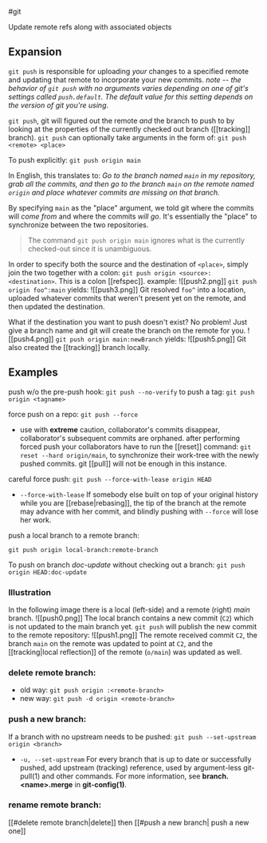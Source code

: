 #git 

Update remote refs along with associated objects

## Expansion
`git push` is responsible for uploading _your_ changes to a specified remote and updating that remote to incorporate your new commits.
_note -- the behavior of `git push` with no arguments varies depending on one of git's settings called `push.default`. The default value for this setting depends on the version of git you're using_.

`git push`, git will figured out the remote _and_ the branch to push to by looking at the properties of the currently checked out branch ([[tracking]] branch). `git push` can optionally take arguments in the form of: `git push <remote> <place>`

To push explicitly: `git push origin main`

In English, this translates to:
_Go to the branch named `main` in my repository, grab all the commits, and then go to the branch `main` on the remote named `origin` and place whatever commits are missing on that branch._

By specifying `main` as the "place" argument, we told git where the commits will _come from_ and where the commits _will go_. It's essentially the "place" to synchronize between the two repositories.

> The command `git push origin main` ignores what is the currently checked-out since it is unambiguous.

In order to specify both the source and the destination of `<place>`, simply join the two together with a colon: `git push origin <source>:<destination>`. This is a colon [[refspec]].
example:
![[push2.png]]
`git push origin foo^:main` yields:
![[push3.png]]
Git resolved `foo^` into a location, uploaded whatever commits that weren't present yet on the remote, and then updated the destination.

What if the destination you want to push doesn't exist? No problem! Just give a branch name and git will create the branch on the remote for you.
![[push4.png]]
`git push origin main:newBranch` yields:
![[push5.png]]
Git also created the [[tracking]] branch locally.

## Examples
push w/o the pre-push hook: `git push --no-verify`
to push a tag: `git push origin <tagname>`

force push on a repo: `git push --force`
- use with **extreme** caution, collaborator's commits disappear, collaborator's subsequent commits are orphaned.
after performing forced push your collaborators have to run the [[reset]] command: `git reset --hard origin/main`, to synchronize their work-tree with the newly pushed commits. git [[pull]] will not be enough in this instance.

careful force push:   `git push --force-with-lease origin HEAD`
- `--force-with-lease`   If somebody else built on top of your original history while you are [[rebase|rebasing]], the tip of the branch at the remote may advance with her commit, and blindly pushing with `--force` will lose her work.

push a local branch to a remote branch:   
```shell
git push origin local-branch:remote-branch
```

To push on branch *doc-update* without checking out a branch:
	`git push origin HEAD:doc-update`

### Illustration
In the following image there is a local (left-side) and a remote (right) *main* branch.
![[push0.png]]
The local branch contains a new commit (`C2`) which is not updated to the main branch yet.
`git push` will publish the new commit to the remote repository:
![[push1.png]]
The remote received commit `C2`, the branch `main` on the remote was updated to point at `C2`, and the [[tracking|local reflection]] of the remote (`o/main`) was updated as well.
### delete remote branch:
- old way: `git push origin :<remote-branch>`
- new way:  `git push -d origin <remote-branch>`

### push a new branch:
If a branch with no upstream needs to be pushed:
   `git push --set-upstream origin <branch>`
   - `-u, --set-upstream`  For every branch that is up to date or successfully pushed, add upstream (tracking) reference, used by argument-less git-pull(1) and other commands. For more information, see **branch.\<name\>.merge** in **git-config(1)**.

### rename remote branch:
[[#delete remote branch|delete]] then [[#push a new branch| push a new one]]
